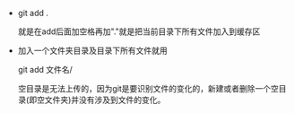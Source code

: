 - git add .

  就是在add后面加空格再加"."就是把当前目录下所有文件加入到缓存区

- 加入一个文件夹目录及目录下所有文件就用

  git add 文件名/

  空目录是无法上传的，因为git是要识别文件的变化的，新建或者删除一个空目录(即空文件夹)并没有涉及到文件的变化。